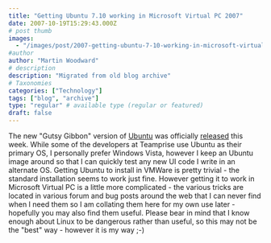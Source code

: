 ```yaml
---
title: "Getting Ubuntu 7.10 working in Microsoft Virtual PC 2007"
date: 2007-10-19T15:29:43.000Z
# post thumb
images:
  - "/images/post/2007-getting-ubuntu-7-10-working-in-microsoft-virtual-pc-2007.jpg"
#author
author: "Martin Woodward"
# description
description: "Migrated from old blog archive"
# Taxonomies
categories: ["Technology"]
tags: ["blog", "archive"]
type: "regular" # available type (regular or featured)
draft: false
---
```


The new "Gutsy Gibbon" version of [Ubuntu](http://www.ubuntu.com) was officially [released](http://www.ubuntu.com/news/ubuntu710) this week.  While some of the developers at Teamprise use Ubuntu as their primary OS, I personally prefer Windows Vista, however I keep an Ubuntu image around so that I can quickly test any new UI code I write in an alternate OS.  Getting Ubuntu to install in VMWare is pretty trivial - the standard installation seems to work just fine.  However getting it to work in Microsoft Virtual PC is a little more complicated - the various tricks are located in various forum and bug posts around the web that I can never find when I need them so I am collating them here for my own use later - hopefully you may also find them useful.  Please bear in mind that I know enough about Linux to be dangerous rather than useful, so this may not be the "best" way - however it is my way ;-)